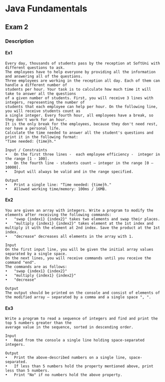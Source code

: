 # Java Fundamentals

## Exam 2

### Description
#### Ex1 
    Every day, thousands of students pass by the reception at SoftUni with different questions to ask.
    The employees have to help everyone by providing all the information and answering all of the questions.
    Three employees are working in the reception all day. Each of them can handle a different number of 
    students per hour. Your task is to calculate how much time it will take to answer all the questions 
    of a given number of students. First, you will receive 3 lines with integers, representing the number of
    students that each employee can help per hour. On the following line, you will receive students count as 
    a single integer. Every fourth hour, all employees have a break, so they don't work for an hour. 
    It is the only break for the employees, because they don't need rest, nor have a personal life.
    Calculate the time needed to answer all the student's questions and print it in the following format:
    "Time needed: {time}h." 

    Input / Constraints 
    •	On the first three lines -  each employee efficiency -  integer in the range [1 - 100]. 
    •	On the fourth line - students count – integer in the range [0 – 10000]. 
    •	Input will always be valid and in the range specified. 

    Output 
    •	Print a single line: "Time needed: {time}h." 
    •	Allowed working time/memory: 100ms / 16MB.

#### Ex2
    You are given an array with integers. Write a program to modify the elements after receiving the following commands: 
    •	"swap {index1} {index2}" takes two elements and swap their places. 
    •	"multiply {index1} {index2}" takes element at the 1st index and multiply it with the element at 2nd index. Save the product at the 1st index. 
    •	"decrease" decreases all elements in the array with 1.

    Input 
    On the first input line, you will be given the initial array values separated by a single space. 
    On the next lines, you will receive commands until you receive the command "end". 
    The commands are as follows: 
    •	"swap {index1} {index2}" 
    •	"multiply {index1} {index2}" 
    •	"decrease" 

    Output 
    The output should be printed on the console and consist of elements of the modified array – separated by a comma and a single space ", ".

#### Ex3
    Write a program to read a sequence of integers and find and print the top 5 numbers greater than the 
    average value in the sequence, sorted in descending order. 

    Input 
    •	Read from the console a single line holding space-separated integers. 

    Output 
    •	Print the above-described numbers on a single line, space-separated. 
    •	If less than 5 numbers hold the property mentioned above, print less than 5 numbers. 
    •	Print "No" if no numbers hold the above property.